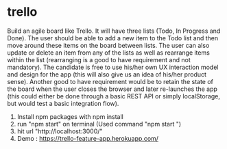 # trello
Build an agile board like Trello. It will have three lists (Todo, In Progress and Done). The user should be able to add a new item to the Todo list and then move around these items on the board between lists. The user can also update or delete an item from any of the lists as well as rearrange items within the list (rearranging is a good to have requirement and not mandatory). The candidate is free to use his/her own UX interaction model and design for the app (this will also give us an idea of his/her product sense). Another good to have requirement would be to retain the state of the board when the user closes the browser and later re-launches the app (this could either be done through a basic REST API or simply localStorage, but would test a basic integration flow).
1. Install npm packages with npm install
2. run "npm start" on terminal (Used command "npm start ")
3. hit url "http://localhost:3000/"
4. Demo : https://trello-feature-app.herokuapp.com/
